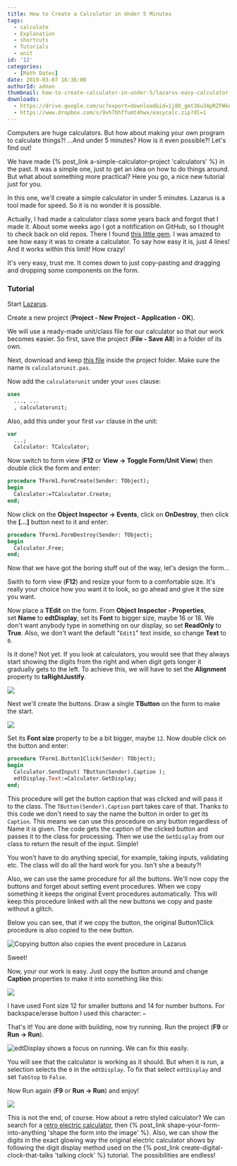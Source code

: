 ```yaml
---
title: How to Create a Calculator in Under 5 Minutes
tags:
  - calculate
  - Explanation
  - shortcuts
  - Tutorials
  - unit
id: '12'
categories:
  - [Math Dates]
date: 2019-03-07 16:36:00
authorId: adnan
thumbnail: how-to-create-calculator-in-under-5/lazarus-easy-calculator-thu.jpg
downloads:
  - https://drive.google.com/uc?export=download&id=1j8O_gmt36u3ApRZFWkn0FJRh_ZMFyM2e
  - https://www.dropbox.com/s/9vh7bhffumt4hwx/easycalc.zip?dl=1
---
```


Computers are huge calculators. But how about making your own program to calculate things?! ...And under 5 minutes? How is it even possible?! Let's find out!
<!-- more -->


We have made {% post_link a-simple-calculator-project 'calculators' %} in the past. It was a simple one, just to get an idea on how to do things around. But what about something more practical? Here you go, a nice new tutorial just for you.

In this one, we'll create a simple calculator in under 5 minutes. Lazarus is a tool made for speed. So it is no wonder it is possible.

Actually, I had made a calculator class some years back and forgot that I made it. About some weeks ago I got a notification on GitHub, so I thought to check back on old repos. There I found [this little gem](https://github.com/adnan360/simple-calculator-lazarus). I was amazed to see how easy it was to create a calculator. To say how easy it is, just 4 lines! And it works within this limit! How crazy!

It's very easy, trust me. It comes down to just copy-pasting and dragging and dropping some components on the form.


### Tutorial

Start [Lazarus](https://www.lazarus-ide.org/).

Create a new project (**Project - New Project - Application - OK**).

We will use a ready-made unit/class file for our calculator so that our work becomes easier. So first, save the project (**File - Save All**) in a folder of its own.

Next, download and keep [this file](https://gitlab.com/adnan360/simple-calculator-lazarus/-/blob/master/calculatorunit.pas) inside the project folder. Make sure the name is `calculatorunit.pas`.

Now add the `calculatorunit` under your `uses` clause:

```pascal
uses
  ..., ...
  , calculatorunit;
```

Also, add this under your first `var` clause in the unit:

```pascal
var
  ...;
  Calculator: TCalculator;
```

Now switch to form view (**F12** or **View -> Toggle Form/Unit View**) then double click the form and enter:

```pascal
procedure TForm1.FormCreate(Sender: TObject);
begin
  Calculator:=TCalculator.Create;
end;
```

Now click on the **Object Inspector -> Events**, click on **OnDestroy**, then click the **\[...\]** button next to it and enter:

```pascal
procedure TForm1.FormDestroy(Sender: TObject);
begin
  Calculator.Free;
end;
```

Now that we have got the boring stuff out of the way, let's design the form...

Swith to form view (**F12**) and resize your form to a comfortable size. It's really your choice how you want it to look, so go ahead and give it the size you want.

Now place a **TEdit** on the form. From **Object Inspector - Properties**, set **Name** to **edtDisplay**, set its **Font** to bigger size, maybe 16 or 18. We don't want anybody type in something on our display, so set **ReadOnly** to **True**. Also, we don't want the default "`Edit1`" text inside, so change **Text** to `0`.

Is it done? Not yet. If you look at calculators, you would see that they always start showing the digits from the right and when digit gets longer it gradually gets to the left. To achieve this, we will have to set the **Alignment** property to **taRightJustify**.


![](how-to-create-calculator-in-under-5/01-added-tedit-c.png)


Next we'll create the buttons. Draw a single **TButton** on the form to make the start.


![](how-to-create-calculator-in-under-5/02-added-tbutton-c.png)


Set its **Font size** property to be a bit bigger, maybe `12`. Now double click on the button and enter:

```pascal
procedure TForm1.Button1Click(Sender: TObject);
begin
  Calculator.SendInput( TButton(Sender).Caption );
  edtDisplay.Text:=Calculator.GetDisplay;
end;
```

This procedure will get the button caption that was clicked and will pass it to the class. The `TButton(Sender).Caption` part takes care of that. Thanks to this code we don't need to say the name the button in order to get its `Caption`. This means we can use this procedure on any button regardless of Name it is given. The code gets the caption of the clicked button and passes it to the class for processing. Then we use the `GetDisplay` from our class to return the result of the input. Simple!

You won't have to do anything special, for example, taking inputs, validating etc. The class will do all the hard work for you. Isn't she a beauty?!

Also, we can use the same procedure for all the buttons. We'll now copy the buttons and forget about setting event procedures. When we copy something it keeps the original Event procedures automatically. This will keep this procedure linked with all the new buttons we copy and paste without a glitch.

Below you can see, that if we copy the button, the original Button1Click procedure is also copied to the new button.


![Copying button also copies the event procedure in Lazarus](how-to-create-calculator-in-under-5/03-procedure-stays-after-copy-c.png "Copying button also copies the event procedure in Lazarus")



Sweet!

Now, your our work is easy. Just copy the button around and change **Caption** properties to make it into something like this:


![](how-to-create-calculator-in-under-5/04-added-all-buttons--c.png)


I have used Font size 12 for smaller buttons and 14 for number buttons.
For backspace/erase button I used this character: `←`

That's it! You are done with building, now try running. Run the project (**F9** or **Run -> Run**).


![edtDisplay shows a focus on running. We can fix this easily.](how-to-create-calculator-in-under-5/05-first-run-c.png "edtDisplay shows a focus on running. We can fix this easily.")


You will see that the calculator is working as it should. But when it is run, a selection selects the `0` in the `edtDisplay`. To fix that select `edtDisplay` and set `TabStop` to `False`.

Now Run again (**F9** or **Run -> Run**) and enjoy!


![](how-to-create-calculator-in-under-5/06-calculator-second-run.png)


This is not the end, of course. How about a retro styled calculator? We can search for a [retro electric calculator](https://commons.wikimedia.org/wiki/File:Vintage_Texas_Instruments_TI-1250_Red_LED_Pocket_Electronic_Calculator,_Made_in_USA,_Circa_1975_-_Price_Was_19.95_USD_(10649611933).jpg), then {% post_link shape-your-form-into-anything 'shape the form into the image' %}. Also, we can show the digits in the exact glowing way the original electric calculator shows by following the digit display method used on the {% post_link create-digital-clock-that-talks 'talking clock' %} tutorial. The possibilities are endless!
